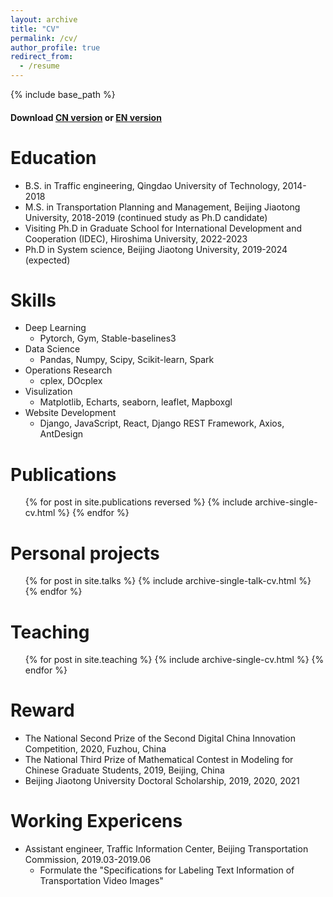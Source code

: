 ```yaml
---
layout: archive
title: "CV"
permalink: /cv/
author_profile: true
redirect_from:
  - /resume
---
```


{% include base_path %}

#### Download [CN version](http://yqwang96.github.io/files/WANGYinquan-CV.pdf) or [EN version](http://yqwang96.github.io/files/WANGYinquan-CV.pdf)

Education
======
* B.S. in Traffic engineering, Qingdao University of Technology, 2014-2018
* M.S. in Transportation Planning and Management, Beijing Jiaotong University, 2018-2019 (continued study as Ph.D candidate)
* Visiting Ph.D in Graduate School for International Development and Cooperation (IDEC), Hiroshima University, 2022-2023
* Ph.D in System science, Beijing Jiaotong University, 2019-2024 (expected)
  
Skills
======
* Deep Learning
  * Pytorch, Gym, Stable-baselines3
* Data Science
  * Pandas, Numpy, Scipy, Scikit-learn, Spark
* Operations Research
  * cplex, DOcplex
* Visulization
  * Matplotlib, Echarts, seaborn, leaflet, Mapboxgl
* Website Development
  * Django, JavaScript, React, Django REST Framework, Axios, AntDesign

Publications
======
  <ul>{% for post in site.publications reversed %}
    {% include archive-single-cv.html %}
  {% endfor %}</ul>
  
Personal projects
======
  <ul>{% for post in site.talks %}
    {% include archive-single-talk-cv.html %}
  {% endfor %}</ul>
  
Teaching
======
  <ul>{% for post in site.teaching %}
    {% include archive-single-cv.html %}
  {% endfor %}</ul>

Reward
======
* The National Second Prize of the Second Digital China Innovation Competition, 2020, Fuzhou, China
* The National Third Prize of Mathematical Contest in Modeling for Chinese Graduate Students, 2019, Beijing, China
* Beijing Jiaotong University Doctoral Scholarship, 2019, 2020, 2021

Working Expericens
======
* Assistant engineer, Traffic Information Center, Beijing Transportation Commission, 2019.03-2019.06
  * Formulate the "Specifications for Labeling Text Information of Transportation Video Images" 

